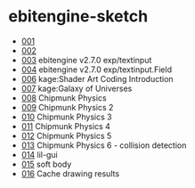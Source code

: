 # ebitengine-sketch

- [001](https://demouth.github.io/ebitengine-sketch/001/)
- [002](https://demouth.github.io/ebitengine-sketch/002/)
- [003](https://demouth.github.io/ebitengine-sketch/003/) ebitengine v2.7.0 exp/textinput
- [004](https://demouth.github.io/ebitengine-sketch/004/) ebitengine v2.7.0 exp/textinput.Field
- [006](https://demouth.github.io/ebitengine-sketch/006/) kage:Shader Art Coding Introduction
- [007](https://demouth.github.io/ebitengine-sketch/007/) kage:Galaxy of Universes
- [008](https://demouth.github.io/ebitengine-sketch/008/) Chipmunk Physics
- [009](https://demouth.github.io/ebitengine-sketch/009/) Chipmunk Physics 2
- [010](https://demouth.github.io/ebitengine-sketch/010/) Chipmunk Physics 3
- [011](https://demouth.github.io/ebitengine-sketch/011/) Chipmunk Physics 4
- [012](https://demouth.github.io/ebitengine-sketch/012/) Chipmunk Physics 5
- [013](https://demouth.github.io/ebitengine-sketch/013/) Chipmunk Physics 6 - collision detection
- [014](https://demouth.github.io/ebitengine-sketch/014/) lil-gui
- [015](https://demouth.github.io/ebitengine-sketch/015/) soft body
- [016](https://demouth.github.io/ebitengine-sketch/016/) Cache drawing results
